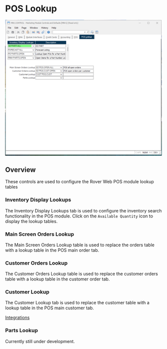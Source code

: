 # POS Lookup

<PageHeader />

![Point of Sale Lookup Tab](./MRK-CONTROL-7.png)

## Overview

These controls are used to configure the Rover Web POS module lookup tables

### Inventory Display Lookups

The Inventory Display Lookups tab is used to configure the inventory search functionality in the POS module. Click on the `Available Quantity` icon to display the lookup tables.

### Main Screen Orders Lookup

The Main Screen Orders Lookup table is used to replace the orders table with a lookup table in the POS main order tab.

### Customer Orders Lookup

The Customer Orders Lookup table is used to replace the customer orders table with a lookup table in the customer order tab.

### Customer Lookup

The Customer Lookup tab is used to replace the customer table with a lookup table in the POS main customer tab.

[Integrations](../../../../../../../../business-suite/integrations/pos/README.md#customer-lookup)

### Parts Lookup

Currently still under development.

<badge text= "Version 1.7.19.0" vertical="middle" />

<PageFooter />
